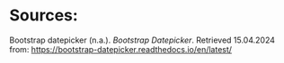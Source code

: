 # Sources:

Bootstrap datepicker (n.a.). _Bootstrap Datepicker_. Retrieved 15.04.2024 from: https://bootstrap-datepicker.readthedocs.io/en/latest/
